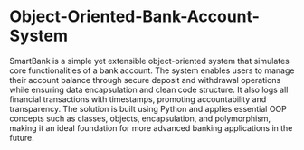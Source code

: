 # Object-Oriented-Bank-Account-System

SmartBank is a simple yet extensible object-oriented system that simulates core functionalities of a bank account. The system enables users to manage their account balance through secure deposit and withdrawal operations while ensuring data encapsulation and clean code structure. It also logs all financial transactions with timestamps, promoting accountability and transparency. The solution is built using Python and applies essential OOP concepts such as classes, objects, encapsulation, and polymorphism, making it an ideal foundation for more advanced banking applications in the future.

